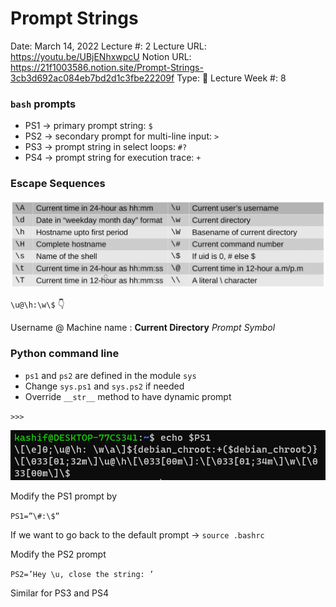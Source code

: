 # Prompt Strings

Date: March 14, 2022
Lecture #: 2
Lecture URL: https://youtu.be/UBjENhxwpcU
Notion URL: https://21f1003586.notion.site/Prompt-Strings-3cb3d692ac084eb7bd2d1c3fbe22209f
Type: 📒 Lecture
Week #: 8

### `bash` prompts

- PS1 → primary prompt string: `$`
- PS2 → secondary prompt for multi-line input: `>`
- PS3 → prompt string in select loops: `#?`
- PS4 → prompt string for execution trace: `+`

### Escape Sequences

![Untitled](Prompt%20Strings%2017dd36f320e44e00851314ebebf5e5ae/Untitled.png)

`\u@\h:\w\$` 👇

Username @ Machine name : **Current Directory** *Prompt Symbol*

### Python command line

- `ps1` and `ps2` are defined in the module `sys`
- Change `sys.ps1` and `sys.ps2` if needed
- Override `__str__` method to have dynamic prompt

`>>>`

![Untitled](Prompt%20Strings%2017dd36f320e44e00851314ebebf5e5ae/Untitled%201.png)

Modify the PS1 prompt by

`PS1=”\#:\$”`

If we want to go back to the default prompt → `source .bashrc`

Modify the PS2 prompt

`PS2=’Hey \u, close the string: ’`

Similar for PS3 and PS4